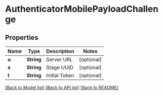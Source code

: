 # AuthenticatorMobilePayloadChallenge

## Properties
Name | Type | Description | Notes
------------ | ------------- | ------------- | -------------
**u** | **String** | Server URL | [optional] 
**s** | **String** | Stage UUID | [optional] 
**t** | **String** | Initial Token | [optional] 

[[Back to Model list]](../README.md#documentation-for-models) [[Back to API list]](../README.md#documentation-for-api-endpoints) [[Back to README]](../README.md)


